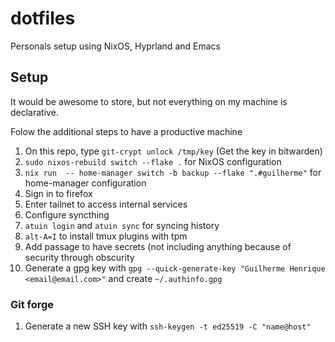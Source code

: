 # dotfiles

Personals setup using NixOS, Hyprland and Emacs

## Setup

It would be awesome to store, but not everything on my machine is declarative.

Folow the additional steps to have a productive machine

1. On this repo, type `git-crypt unlock /tmp/key` (Get the key in bitwarden)
1. `sudo nixos-rebuild switch --flake .` for NixOS configuration
1. `nix run  -- home-manager switch -b backup --flake ".#guilherme"` for home-manager configuration
1. Sign in to firefox
1. Enter tailnet to access internal services
1. Configure syncthing
1. `atuin login` and `atuin sync` for syncing history
1. `alt-A=I` to install tmux plugins with tpm
1. Add passage to have secrets (not including anything because of security through obscurity
1. Generate a gpg key with `gpg --quick-generate-key "Guilherme Henrique <email@email.com>"` and create `~/.authinfo.gpg`

### Git forge
1. Generate a new SSH key with `ssh-keygen -t ed25519 -C "name@host"`
